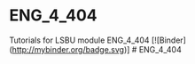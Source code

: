
# ENG_4_404
Tutorials for LSBU module ENG_4_404
[![Binder]                 (http://mybinder.org/badge.svg)] # ENG_4_404

